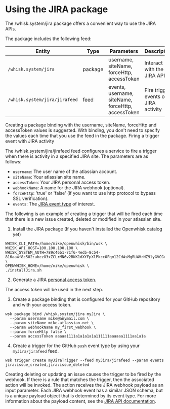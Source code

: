 <!--
#
# Licensed to the Apache Software Foundation (ASF) under one or more
# contributor license agreements.  See the NOTICE file distributed with
# this work for additional information regarding copyright ownership.
# The ASF licenses this file to You under the Apache License, Version 2.0
# (the "License"); you may not use this file except in compliance with
# the License.  You may obtain a copy of the License at
#
#     http://www.apache.org/licenses/LICENSE-2.0
#
# Unless required by applicable law or agreed to in writing, software
# distributed under the License is distributed on an "AS IS" BASIS,
# WITHOUT WARRANTIES OR CONDITIONS OF ANY KIND, either express or implied.
# See the License for the specific language governing permissions and
# limitations under the License.
#
-->

# Using the JIRA package

The /whisk.system/jira package offers a convenient way to use the JIRA APIs.

The package includes the following feed:

| Entity | Type | Parameters | Description |
| --- | --- | --- | --- |
| `/whisk.system/jira` | package | username, siteName, forceHttp, accessToken | Interact with the JIRA API |
| `/whisk.system/jira/jirafeed` | feed | events, username,  siteName, forceHttp, accessToken | Fire trigger events on JIRA activity |


Creating a package binding with the username, siteName, forceHttp and accessToken values is suggested. With binding, you don't need to specify the values each time that you use the feed in the package.
Firing a trigger event with JIRA activity

The /whisk.system/jira/jirafeed feed configures a service to fire a trigger when there is activity in a specified JIRA site. The parameters are as follows:

- `username`: The user name of the atlassian account.
- `siteName`: Your atlassian site name.
- `accessToken`: Your JIRA personal access token.
- `webhookName`: A name for the JIRA webhook (optional).
- `forceHttp`: 'true' or 'false' (if you want to use http protocol to bypass SSL verification).
- `events`: The [JIRA event type](https://developer.atlassian.com/server/jira/platform/webhooks/) of interest.

The following is an example of creating a trigger that will be fired each time that there is a new issue created, deleted or modified in your atlassian site.

1. Install the JIRA package (If you haven't installed the Openwhisk catalog yet)

```
WHISK_CLI_PATH=/home/mike/openwhisk/bin/wsk \
WHISK_API_HOST=100.100.100.100 \
WHISK_SYSTEM_AUTH=789c46b1-71f6-4ed5-8c54-816aa4f8c502:abczO3xZCLrMN6v2BKK1dXYFpXlPkccOFqm12CdAsMgRU4VrNZ9lyGVCGuMDGIwP \
OPENWHISK_HOME=/home/mike/openwhisk \
./installJira.sh
```


2. Generate a JIRA [personal access token](https://confluence.atlassian.com/bitbucketserver/personal-access-tokens-939515499.html).


The access token will be used in the next step.

3. Create a package binding that is configured for your GitHub repository and with your access token.

```
wsk package bind /whisk.system/jira myJira \
  --param username mike@anymail.com \
  --param siteName mike.atlassian.net \
  --param webhookName my_first_webhook \
  --param forceHttp false \
  --param accessToken aaaaa1111a1a1a1a1a111111aaaaaa1111aa1a1a
```

4. Create a trigger for the GitHub `push` event type by using your `myJira/jirafeed` feed.


```
wsk trigger create myJiraTrigger --feed myJira/jirafeed --param events jira:issue_created,jira:issue_deleted 
```

Creating deleting or updating an issue causes the trigger to be fired by the webhook. If there is a rule that matches the trigger, then the associated action will be invoked. The action receives the JIRA webhook payload as an input parameter. Each JIRA webhook event has a similar JSON schema, but is a unique payload object that is determined by its event type. For more information about the payload content, see the [JIRA API documentation](https://developer.atlassian.com/server/jira/platform/rest-apis/).
